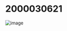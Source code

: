 # 2000030621
![image](https://user-images.githubusercontent.com/93441964/235308877-1bdc8335-a56b-40ad-8ad0-f10cfc0aea11.png)

